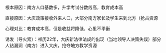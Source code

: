 根本原因：南方人口基数多，升学考试分数线高，教育成本高

直接原因：大庆政策接收外来人口，大部分南方家长及学生来到北方（抢占资源

心理对比：教育成本高，但是收益将降低，心里不平衡

诱发（导火索）：祥历22年，大庆新法律法规的出现（当地领导人决策失误）部分人钻漏洞（南方）进入大庆，抢夺地方教学资源

